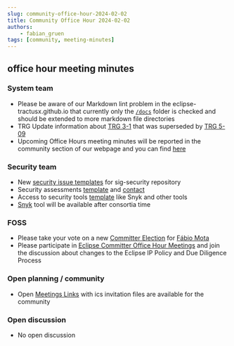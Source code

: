 ```yaml
---
slug: community-office-hour-2024-02-02
title: Community Office Hour 2024-02-02
authors: 
    - fabian_gruen
tags: [community, meeting-minutes]
---
```


## office hour meeting minutes

### System team

- Please be aware of our Markdown lint problem in the eclipse-tractusx.github.io that currently only the [`/docs`](https://github.com/eclipse-tractusx/eclipse-tractusx.github.io/blob/main/package.json#L15) folder is checked and should be extended to more markdown file directories 
- TRG Update information about [TRG 3-1](https://github.com/eclipse-tractusx/eclipse-tractusx.github.io/pull/618) that was superseded by [TRG 5-09](https://eclipse-tractusx.github.io/docs/release/trg-5/trg-5-09)
- Upcoming Office Hours meeting minutes will be reported in the community section of our webpage and you can find [here](https://eclipse-tractusx.github.io/community/meeting-minutes)

### Security team

- New [security issue templates](https://github.com/eclipse-tractusx/sig-security/issues/new/choose) for sig-security repository
- Security assessments [template](https://github.com/eclipse-tractusx/sig-security/issues/new?assignees=szymonkowalczykzf&labels=security%2C+assessment&projects=&template=security-assessment-request.md&title=%5BSecurity+Assessment%5D+SUBJECT_HERE) and [contact](https://github.com/szymonkowalczykzf)
- Access to security tools [template](https://github.com/eclipse-tractusx/sig-security/issues/new?assignees=RoKrish14&labels=security%2C+tooling&projects=&template=security-tooling-support-request.md&title=%5BSecurity+Tooling%5D+YOUR_ISSUE_TITLE_HERE) like Snyk and other tools
- [Snyk](https://snyk.io/) tool will be available after consortia time


### FOSS

- Please take your vote on a new [Committer Election](https://projects.eclipse.org/projects/automotive.tractusx/elections/election-f%C3%A1bio-mota-committer-eclipse-tractus-x) for [Fábio Mota](https://github.com/fabiodmota)
- Please participate in [Eclipse Committer Office Hour Meetings](https://www.eclipse.org/projects/calendar/) and join the discussion about changes to the Eclipse IP Policy and Due Diligence Process

### Open planning / community

- Open [Meetings Links](https://eclipse-tractusx.github.io/community/open-meetings) with ics invitation files are available for the community

### Open discussion

- No open discussion
